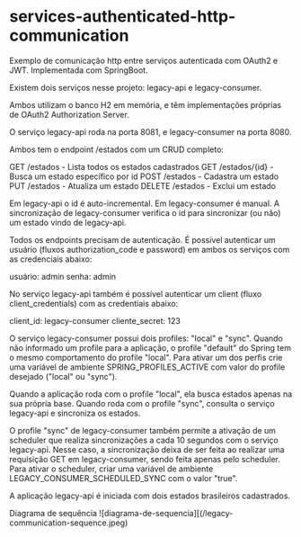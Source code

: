 # services-authenticated-http-communication

Exemplo de comunicação http entre serviços autenticada com OAuth2 e JWT. Implementada com SpringBoot.

Existem dois serviços nesse projeto: legacy-api e legacy-consumer.

Ambos utilizam o banco H2 em memória, e têm implementações próprias de OAuth2 Authorization Server.

O serviço legacy-api roda na porta 8081, e legacy-consumer na porta 8080.

Ambos tem o endpoint /estados com um CRUD completo:

GET /estados - Lista todos os estados cadastrados
GET /estados/{id} - Busca um estado específico por id
POST /estados - Cadastra um estado
PUT /estados - Atualiza um estado
DELETE /estados - Exclui um estado

Em legacy-api o id é auto-incremental. Em legacy-consumer é manual. A sincronização de legacy-consumer verifica o id para sincronizar (ou não) um estado vindo de legacy-api.

Todos os endpoints precisam de autenticação. É possível autenticar um usuário (fluxos authorization_code e password) em ambos os serviços com as credenciais abaixo:

usuário: admin
senha: admin

No serviço legacy-api também é possível autenticar um client (fluxo client_credentials) com as credentiais abaixo:

client_id: legacy-consumer
cliente_secret: 123

O serviço legacy-consumer possui dois profiles: "local" e "sync". Quando não informado um profile para a aplicação, o profile "default" do Spring tem o mesmo comportamento do profile "local". Para ativar um dos perfis crie uma variável de ambiente SPRING_PROFILES_ACTIVE com valor do profile desejado ("local" ou "sync").

Quando a aplicação roda com o profile "local", ela busca estados apenas na sua própria base. Quando roda com o profile "sync", consulta o serviço legacy-api e sincroniza os estados.

O profile "sync" de legacy-consumer também permite a ativação de um scheduler que realiza sincronizações a cada 10 segundos com o serviço legacy-api. Nesse caso, a sincronização deixa de ser feita ao realizar uma requisição GET em legacy-consumer, sendo feita apenas pelo scheduler. Para ativar o scheduler, criar uma variável de ambiente LEGACY_CONSUMER_SCHEDULED_SYNC com o valor "true".

A aplicação legacy-api é iniciada com dois estados brasileiros cadastrados.

Diagrama de sequência
![diagrama-de-sequencia][(/legacy-communication-sequence.jpeg)
